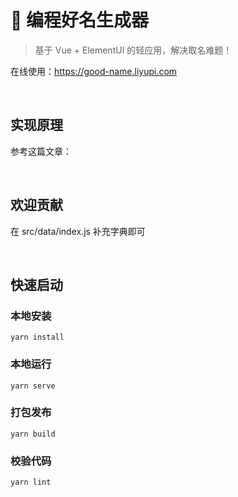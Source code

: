 # 🤔 编程好名生成器

> 基于 Vue + ElementUI 的轻应用，解决取名难题！

在线使用：https://good-name.liyupi.com

<br/>

## 实现原理

参考这篇文章：

<br/>

## 欢迎贡献

在 src/data/index.js 补充字典即可

<br/>

## 快速启动

### 本地安装
```
yarn install
```

### 本地运行
```
yarn serve
```

### 打包发布
```
yarn build
```

### 校验代码
```
yarn lint
```
